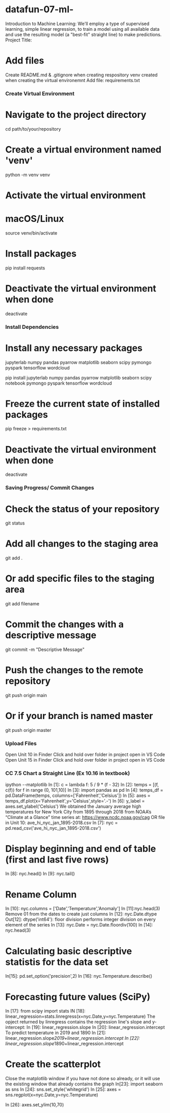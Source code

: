 # datafun-07-ml-
Introduction to Machine Learning: We'll employ a type of supervised learning, simple linear regression, to train a model using all available data and use the resulting model (a "best-fit" straight line) to make predictions. 
Project Title:


# Add files
Create README.md & .gitignore when creating respository
venv created when creating the virtual environemnt
Add file: requirements.txt


### Create Virtual Environment
# Navigate to the project directory
cd path/to/your/repository

# Create a virtual environment named 'venv'
python -m venv venv

# Activate the virtual environment
# macOS/Linux
source venv/bin/activate

# Install packages
pip install requests

# Deactivate the virtual environment when done
deactivate


### Install Dependencies
# Install any necessary packages
jupyterlab
numpy
pandas
pyarrow
matplotlib
seaborn
scipy
pymongo
pyspark
tensorflow
wordcloud

pip install jupyterlab numpy pandas pyarrow matplotlib seaborn scipy notebook pymongo pyspark tensorflow wordcloud

# Freeze the current state of installed packages
pip freeze > requirements.txt

# Deactivate the virtual environment when done
deactivate



### Saving Progress/ Commit Changes

# Check the status of your repository
git status

# Add all changes to the staging area
git add .

# Or add specific files to the staging area
git add filename

# Commit the changes with a descriptive message
git commit -m "Descriptive Message"

# Push the changes to the remote repository
git push origin main

# Or if your branch is named master
git push origin master




### Upload Files
Open Unit 10 in Finder
   Click and hold over folder in project open in VS Code
Open Unit 15 in Finder
   Click and hold over folder in project open in VS Code


### CC 7.5 Chart a Straight Line (Ex 10.16 in textbook)
ipython --matplotlib
In [1]: c = lambda f: 5 / 9 * (f - 32)
In [2]: temps = [(f, c(f)) for f in range (0, 101,10)]
In [3]: import pandas as pd
In [4]: temps_df = pd.DataFrame(temps, columns=['Fahrenheit','Celsius'])
In [5]: axes = temps_df.plot(x='Fahrenheit',y='Celsius',style='.-')
In [6]: y_label = axes.set_ylabel('Celsius')
We obtained the January average high temperatures for New York City from 1895 through 2018 from NOAA’s “Climate at a Glance” time series at: https://www.ncdc.noaa.gov/cag
OR file in Unit 10: ave_hi_nyc_jan_1895-2018.csv
In [7]: nyc = pd.read_csv('ave_hi_nyc_jan_1895-2018.csv')
# Display beginning and end of table (first and last five rows)
In [8]: nyc.head()
In [9]: nyc.tail()
# Rename Column
In [10]: nyc.columns = ['Date','Temperature','Anomaly']
In [11]:nyc.head(3)
Remove 01 from the dates to create just columns
In [12]: nyc.Date.dtype
   Out[12]: dtype('int64'): floor division performs integer division on every element of the series
In [13]: nyc.Date = nyc.Date.floordiv(100)
In [14]: nyc.head(3)
# Calculating basic descriptive statistis for the data set
In[15]: pd.set_option('precision',2)
In [16]: nyc.Temperature.describe()
# Forecasting future values (SciPy)
In [17]: from scipy import stats
IN [18]: linear_regression=stats.linregress(x=nyc.Date,y=nyc.Temperature)
The opject returned by linregress contains the regression line's slope and y-intercept:
In [19]: linear_regression.slope
In [20]: linear_regression.intercept
To predict temperature in 2019 and 1890
In [21]: linear_regression.slope*2019+linear_regression.intercept
In [22]: linear_regression.slope*1890+linear_regression.intercept
# Create the scatterplot
Close the matplotlib window if you have not done so already, or it will use the existing window that already contains the graph
In[23]: import seaborn as sns
In [24]: sns.set_style('whitegrid')
In [25]: axes = sns.regplot(x=nyc.Date,y=nyc.Temperature)

In [26]: axes.set_ylim(10,70)







